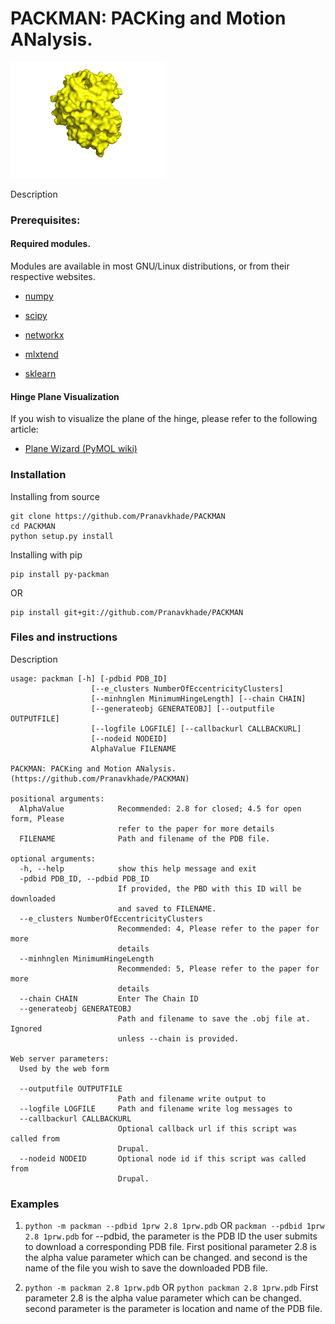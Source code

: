 # PACKMAN: PACKing and Motion ANalysis.
<img src="https://github.com/Pranavkhade/PACKMAN/blob/master/logo.gif" width="250">

Description

### Prerequisites:
#### Required modules. 

Modules are available in most GNU/Linux distributions, or from their respective websites.

* [numpy](http://www.numpy.org/)

* [scipy](https://www.scipy.org/)

* [networkx](https://networkx.github.io/)

* [mlxtend](http://rasbt.github.io/mlxtend/)

* [sklearn](https://scikit-learn.org/stable/)

#### Hinge Plane Visualization

If you wish to visualize the plane of the hinge, please refer to the following article: 

* [Plane Wizard (PyMOL wiki)](https://pymolwiki.org/index.php/Plane_Wizard)


### Installation

Installing from source
```
git clone https://github.com/Pranavkhade/PACKMAN
cd PACKMAN
python setup.py install
```

Installing with pip
```
pip install py-packman
```
OR
```
pip install git+git://github.com/Pranavkhade/PACKMAN
```

### Files and instructions
Description

```
usage: packman [-h] [-pdbid PDB_ID]
                  [--e_clusters NumberOfEccentricityClusters]
                  [--minhnglen MinimumHingeLength] [--chain CHAIN]
                  [--generateobj GENERATEOBJ] [--outputfile OUTPUTFILE]
                  [--logfile LOGFILE] [--callbackurl CALLBACKURL]
                  [--nodeid NODEID]
                  AlphaValue FILENAME

PACKMAN: PACKing and Motion ANalysis. (https://github.com/Pranavkhade/PACKMAN)

positional arguments:
  AlphaValue            Recommended: 2.8 for closed; 4.5 for open form, Please
                        refer to the paper for more details
  FILENAME              Path and filename of the PDB file.

optional arguments:
  -h, --help            show this help message and exit
  -pdbid PDB_ID, --pdbid PDB_ID
                        If provided, the PBD with this ID will be downloaded
                        and saved to FILENAME.
  --e_clusters NumberOfEccentricityClusters
                        Recommended: 4, Please refer to the paper for more
                        details
  --minhnglen MinimumHingeLength
                        Recommended: 5, Please refer to the paper for more
                        details
  --chain CHAIN         Enter The Chain ID
  --generateobj GENERATEOBJ
                        Path and filename to save the .obj file at. Ignored
                        unless --chain is provided.

Web server parameters:
  Used by the web form

  --outputfile OUTPUTFILE
                        Path and filename write output to
  --logfile LOGFILE     Path and filename write log messages to
  --callbackurl CALLBACKURL
                        Optional callback url if this script was called from
                        Drupal.
  --nodeid NODEID       Optional node id if this script was called from
                        Drupal.

```
### Examples

1. `python -m packman --pdbid 1prw 2.8 1prw.pdb`
OR
`packman --pdbid 1prw 2.8 1prw.pdb`
for --pdbid, the parameter is the PDB ID the user submits to download a corresponding PDB file. First positional parameter 2.8 is the alpha value parameter which can be changed. and second is the name of the file you wish to save the downloaded PDB file.


2. `python -m packman 2.8 1prw.pdb`
OR
`python packman 2.8 1prw.pdb`
First parameter 2.8 is the alpha value parameter which can be changed. second parameter is the parameter is location and name of the PDB file.
